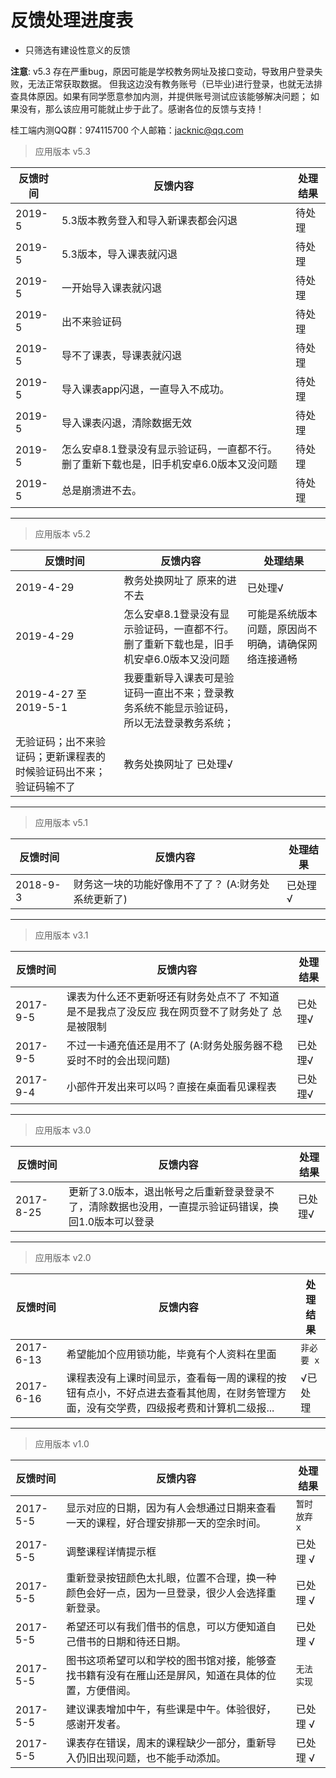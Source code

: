 # 反馈处理进度表

- 只筛选有建设性意义的反馈

**注意**: v5.3 存在严重bug，原因可能是学校教务网址及接口变动，导致用户登录失败，无法正常获取数据。
但我这边没有教务账号（已毕业)进行登录，也就无法排查具体原因。如果有同学愿意参加内测，并提供账号测试应该能够解决问题；
如果没有，那么该应用可能就止步于此了。感谢各位的反馈与支持！

桂工端内测QQ群：974115700
个人邮箱：jacknic@qq.com



> 应用版本 v5.3

反馈时间| 反馈内容| 处理结果
-|-|-
2019-5 | 5.3版本教务登入和导入新课表都会闪退 | 待处理
2019-5 | 5.3版本，导入课表就闪退 | 待处理
2019-5 | 一开始导入课表就闪退 | 待处理
2019-5 | 出不来验证码 | 待处理
2019-5 | 导不了课表，导课表就闪退 | 待处理
2019-5 | 导入课表app闪退，一直导入不成功。 | 待处理
2019-5 | 导入课表闪退，清除数据无效 | 待处理
2019-5 | 怎么安卓8.1登录没有显示验证码，一直都不行。删了重新下载也是，旧手机安卓6.0版本又没问题 | 待处理
2019-5 | 总是崩溃进不去。 | 待处理

----

> 应用版本 v5.2

反馈时间| 反馈内容| 处理结果
-|-|-
2019-4-29 | 教务处换网址了 原来的进不去 | 已处理√
2019-4-29 | 怎么安卓8.1登录没有显示验证码，一直都不行。删了重新下载也是，旧手机安卓6.0版本又没问题 | 可能是系统版本问题，原因尚不明确，请确保网络连接通畅
2019-4-27 至 2019-5-1 | 我要重新导入课表可是验证码一直出不来；登录教务系统不能显示验证码，所以无法登录教务系统；	
无验证码；出不来验证码；更新课程表的时候验证码出不来；验证码输不了 | 教务处换网址了 已处理√

---

> 应用版本 v5.1

反馈时间| 反馈内容| 处理结果
-|-|-
2018-9-3 | 财务这一块的功能好像用不了了？ (A:财务处系统更新了) | 已处理√

---

> 应用版本 v3.1

反馈时间| 反馈内容| 处理结果
-|-|-
2017-9-5 | 课表为什么还不更新呀还有财务处点不了 不知道是不是我点了没反应 我在网页登不了财务处了 总是被限制 | 已处理√
2017-9-5 | 不过一卡通充值还是用不了 (A:财务处服务器不稳妥时不时的会出现问题) | 已处理√
2017-9-4 | 小部件开发出来可以吗？直接在桌面看见课程表 | 已处理√

---

> 应用版本 v3.0

反馈时间| 反馈内容| 处理结果
-|-|-
2017-8-25 | 更新了3.0版本，退出帐号之后重新登录登录不了，清除数据也没用，一直提示验证码错误，换回1.0版本可以登录 | 已处理√

---

> 应用版本 v2.0

反馈时间| 反馈内容| 处理结果
-|-|-
2017-6-13 | 希望能加个应用锁功能，毕竟有个人资料在里面 | `非必要 x`
2017-6-16 | 课程表没有上课时间显示，查看每一周的课程的按钮有点小，不好点进去查看其他周，在财务管理方面，没有交学费，四级报考费和计算机二级报... | √已处理

---

> 应用版本 v1.0

反馈时间| 反馈内容| 处理结果
-|-|-
2017-5-5 | 显示对应的日期，因为有人会想通过日期来查看一天的课程，好合理安排那一天的空余时间。 | `暂时放弃 x`
2017-5-5 | 调整课程详情提示框 | 已处理 √
2017-5-5 | 重新登录按钮颜色太扎眼，位置不合理，换一种颜色会好一点，因为一旦登录，很少人会选择重新登录。 | 已处理 √
2017-5-5 | 希望还可以有我们借书的信息，可以方便知道自己借书的日期和待还日期。 | 已处理 √
2017-5-5 | 图书这项希望可以和学校的图书馆对接，能够查找书籍有没有在雁山还是屏风，知道在具体的位置，方便借阅。 | `无法实现`
2017-5-5 | 建议课表增加中午，有些课是中午。体验很好，感谢开发者。| 已处理 √
2017-5-5 | 课表存在错误，周末的课程缺少一部分，重新导入仍旧出现问题，也不能手动添加。| 已处理 √

